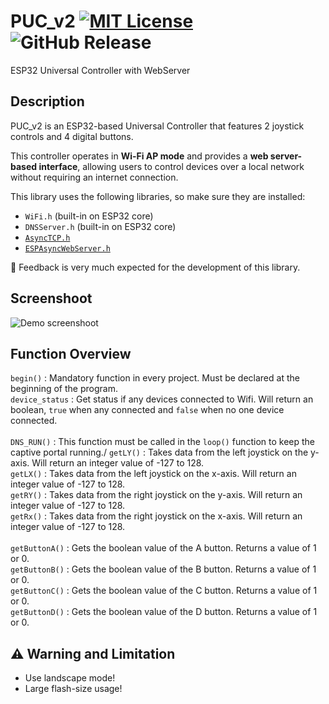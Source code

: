 # PUC_v2 [![MIT License](https://img.shields.io/badge/License-MIT-green.svg)](https://choosealicense.com/licenses/mit/) ![GitHub Release](https://img.shields.io/github/v/release/PrasZ24/PUC_v1)


ESP32 Universal Controller with WebServer

## Description

PUC_v2 is an ESP32-based Universal Controller that features 2 joystick controls and 4 digital buttons.

This controller operates in **Wi-Fi AP mode** and provides a **web server-based interface**, allowing users to control devices over a local network without requiring an internet connection.

This library uses the following libraries, so make sure they are installed:
- `WiFi.h` (built-in on ESP32 core)
- `DNSServer.h` (built-in on ESP32 core)
- [`AsyncTCP.h`](https://github.com/ESP32Async/AsyncTCP)
- [`ESPAsyncWebServer.h`](https://github.com/ESP32Async/ESPAsyncWebServer)

:speech_balloon: Feedback is very much expected for the development of this library.


## Screenshoot
![Demo screenshoot](https://github.com/PrasZ24/PUC_v1/blob/main/Screenshoot/PUC_v2.jpg)

## Function Overview
`begin()` : Mandatory function in every project. Must be declared at the beginning of the program.<br/>
`device_status` : Get status if any devices connected to Wifi. Will return an boolean, <code>true</code> when any connected and <code>false</code> when no one device connected.<br/></br>
`DNS_RUN()` : This function must be called in the `loop()` function to keep the captive portal running./
`getLY()` : Takes data from the left joystick on the y-axis. Will return an integer value of -127 to 128.<br/>
`getLX()` : Takes data from the left joystick on the x-axis. Will return an integer value of -127 to 128.<br/>
`getRY()` : Takes data from the right joystick on the y-axis. Will return an integer value of -127 to 128.<br/>
`getRx()` : Takes data from the right joystick on the x-axis. Will return an integer value of -127 to 128.<br/><br/>
`getButtonA()` : Gets the boolean value of the A button. Returns a value of 1 or 0.<br/>
`getButtonB()` : Gets the boolean value of the B button. Returns a value of 1 or 0. <br/>
`getButtonC()` : Gets the boolean value of the C button. Returns a value of 1 or 0. <br/>
`getButtonD()` : Gets the boolean value of the D button. Returns a value of 1 or 0. <br/>


## :warning: Warning and Limitation
* Use landscape mode!
* Large flash-size usage!
 

